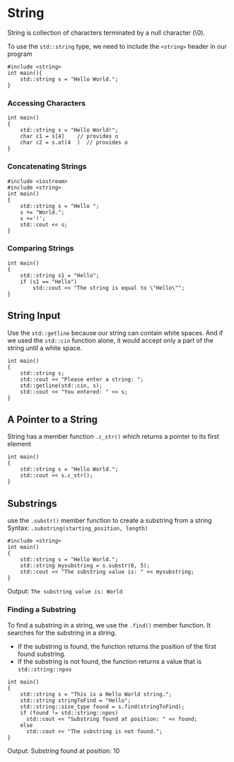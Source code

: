 # String

String is collection of characters terminated by a null character (\0).

To use the `std::string` type, we need to include the `<string>` header in our program

````
#include <string>
int main(){
    std::string s = "Hello World.";
}
````
### Accessing Characters
````
int main()
{
    std::string s = "Hello World!";
    char c1 = s[4]    // provides o
    char c2 = s.at(4  )  // provides o
}
````

### Concatenating Strings
````
#include <iostream>
#include <string>
int main()
{
    std::string s = "Hello ";
    s += "World.";
    s +='!';
    std::cout << s;
}
````

### Comparing Strings
````
int main()
{
    std::string s1 = "Hello";
    if (s1 == "Hello")
        std::cout << "The string is equal to \"Hello\"";
}
````

## String Input
Use the `std::getline` because our string can contain white spaces. And if we used the `std::cin` function alone, it would accept only a part of the string until a white space.
````
int main()
{
    std::string s;
    std::cout << "Please enter a string: ";
    std::getline(std::cin, s);
    std::cout << "You entered: " << s;
}
````
## A Pointer to a String
String has a member function `.c_str()` which returns a pointer to its first element
````
int main()
{
    std::string s = "Hello World.";
    std::cout << s.c_str();
}
````

## Substrings

use the `.substr()` member function to create a substring from a string
Syntax: `.substring(starting_position, length)`

````
#include <string>
int main()
{
    std::string s = "Hello World.";
    std::string mysubstring = s.substr(6, 5);
    std::cout << "The substring value is: " << mysubstring;
}
````
Output: `The substring value is: World`

### Finding a Substring
To find a substring in a string, we use the `.find()` member function. It searches for the substring in a string. 
* If the substring is found, the function returns the position of the first found substring.
* If the substring is not found, the function returns a value that is `std::string::npos`

````
int main()
{
    std::string s = "This is a Hello World string.";
    std::string stringToFind = "Hello";
    std::string::size_type found = s.find(stringToFind);
    if (found != std::string::npos)
      std::cout << "Substring found at position: " << found;
    else
      std::cout << "The substring is not found.";   
}
````
Output: Substring found at position: 10
